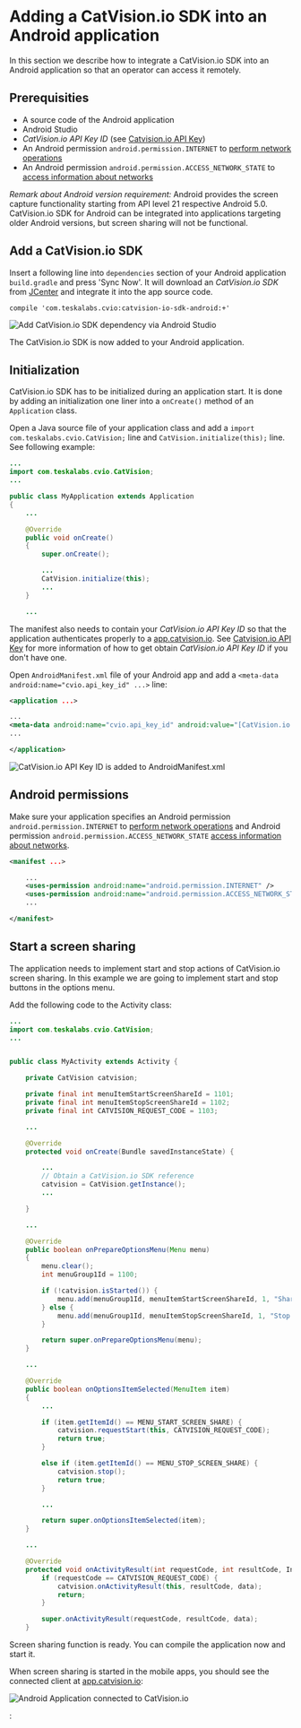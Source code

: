 # Adding a CatVision.io SDK into an Android application

In this section we describe how to integrate a CatVision.io SDK into an Android application so that an operator can access it remotely.

## Prerequisities

* A source code of the Android application
* Android Studio
* _CatVision.io API Key ID_ \(see [Catvision.io API Key](//get-started/api-key.md)\)
* An Android permission `android.permission.INTERNET` to [perform network operations](https://developer.android.com/training/basics/network-ops/connecting.html)
* An Android permission `android.permission.ACCESS_NETWORK_STATE` to [access information about networks](https://developer.android.com/reference/android/Manifest.permission.html#ACCESS_NETWORK_STATE)

_Remark about Android version requirement:_ Android provides the screen capture functionality starting from API level 21 respective Android 5.0. CatVision.io SDK for Android can be integrated into applications targeting older Android versions, but screen sharing will not be functional.

## Add a CatVision.io SDK

Insert a following line into `dependencies` section of your Android application `build.gradle` and press 'Sync Now'. It will download an _CatVision.io SDK_ from [JCenter](https://bintray.com/teskalabs/CatVision.io/catvision-io-sdk-android) and integrate it into the app source code.

```
compile 'com.teskalabs.cvio:catvision-io-sdk-android:+'
```

![Add CatVision.io SDK dependency via Android Studio](../assets/cvio_android_studio_dependencies.png)

The CatVision.io SDK is now added to your Android application.

## Initialization

CatVision.io SDK has to be initialized during an application start. It is done by adding an initialization one liner into a `onCreate()` method of an `Application` class.

Open a Java source file of your application class and add a `import com.teskalabs.cvio.CatVision;` line and `CatVision.initialize(this);` line.  
See following example:

```java
...
import com.teskalabs.cvio.CatVision;
...

public class MyApplication extends Application
{
    ...

    @Override
    public void onCreate()
    {
        super.onCreate();

        ...
        CatVision.initialize(this);
        ...
    }

    ...
```

The manifest also needs to contain your _CatVision.io API Key ID_ so that the application authenticates properly to a [app.catvision.io](https://app.catvision.io). See [Catvision.io API Key](//get-started/api-key.md) for more information of how to get obtain _CatVision.io API Key ID_ if you don't have one.

Open `AndroidManifest.xml` file of your Android app and add a `<meta-data android:name="cvio.api_key_id" ...>` line:

```xml
<application ...>

...
<meta-data android:name="cvio.api_key_id" android:value="[CatVision.io API Key ID]" />
...

</application>
```

![CatVision.io API Key ID is added to AndroidManifest.xml](../assets/cvio_android_studio_manifest.png)

## Android permissions

Make sure your application specifies an Android permission `android.permission.INTERNET` to [perform network operations](https://developer.android.com/training/basics/network-ops/connecting.html) and Android permission `android.permission.ACCESS_NETWORK_STATE` [access information about networks](https://developer.android.com/reference/android/Manifest.permission.html#ACCESS_NETWORK_STATE).

```xml
<manifest ...>

    ...
    <uses-permission android:name="android.permission.INTERNET" />
    <uses-permission android:name="android.permission.ACCESS_NETWORK_STATE" />
    ...

</manifest>
```

## Start a screen sharing

The application needs to implement start and stop actions of CatVision.io screen sharing. In this example we are going to implement start and stop buttons in the options menu.

Add the following code to the Activity class:

```java
...
import com.teskalabs.cvio.CatVision;
...


public class MyActivity extends Activity {

    private CatVision catvision;

    private final int menuItemStartScreenShareId = 1101;
    private final int menuItemStopScreenShareId = 1102;
    private final int CATVISION_REQUEST_CODE = 1103;

    ...

    @Override
    protected void onCreate(Bundle savedInstanceState) {

        ...
        // Obtain a CatVision.io SDK reference
        catvision = CatVision.getInstance();
        ...

    }

    ...

    @Override
    public boolean onPrepareOptionsMenu(Menu menu)
    {
        menu.clear();
        int menuGroup1Id = 1100;

        if (!catvision.isStarted()) {
            menu.add(menuGroup1Id, menuItemStartScreenShareId, 1, "Share screen");
        } else {
            menu.add(menuGroup1Id, menuItemStopScreenShareId, 1, "Stop sharing");
        }

        return super.onPrepareOptionsMenu(menu);
    }

    ...

    @Override
    public boolean onOptionsItemSelected(MenuItem item)
    {
        ...

        if (item.getItemId() == MENU_START_SCREEN_SHARE) {
            catvision.requestStart(this, CATVISION_REQUEST_CODE);
            return true;
        }

        else if (item.getItemId() == MENU_STOP_SCREEN_SHARE) {
            catvision.stop();
            return true;
        }

        ...

        return super.onOptionsItemSelected(item);
    }

    ...

    @Override
    protected void onActivityResult(int requestCode, int resultCode, Intent data) {
        if (requestCode == CATVISION_REQUEST_CODE) {
            catvision.onActivityResult(this, resultCode, data);
            return;
        }

        super.onActivityResult(requestCode, resultCode, data);
    }
```

Screen sharing function is ready. You can compile the application now and start it.

When screen sharing is started in the mobile apps, you should see the connected client at [app.catvision.io](https://app.catvision.io):

![Android Application connected to CatVision.io](../assets/cvio_android_emulator_share.png)

: